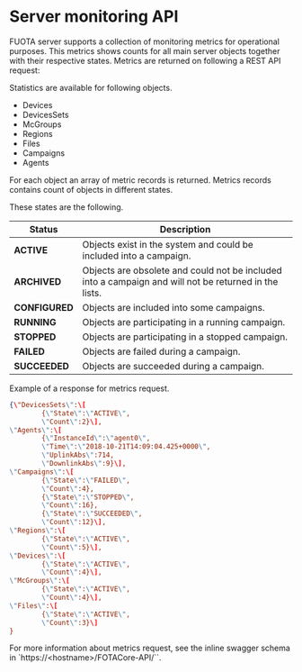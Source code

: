 # Server monitoring API

FUOTA server supports a collection of monitoring metrics for operational
purposes. This metrics shows counts for all main server objects together
with their respective states. Metrics are returned on following a REST
API request:

Statistics are available for following objects.

-   Devices
-   DevicesSets
-   McGroups
-   Regions
-   Files
-   Campaigns
-   Agents

For each object an array of metric records is returned. Metrics records
contains count of objects in different states.

These states are the following.

| Status         | Description                                                  |
| -------------- | ------------------------------------------------------------ |
| **ACTIVE**     | Objects exist in the system and could be included into a campaign. |
| **ARCHIVED**   | Objects are obsolete and could not be included into a campaign and will not be returned in the lists. |
| **CONFIGURED** | Objects are included into some campaigns.                    |
| **RUNNING**    | Objects are participating in a running campaign.             |
| **STOPPED**    | Objects are participating in a stopped campaign.             |
| **FAILED**     | Objects are failed during a campaign.                        |
| **SUCCEEDED**  | Objects are succeeded during a campaign.                     |

Example of a response for metrics request.

```JSON
{\"DevicesSets\":\[
		{\"State\":\"ACTIVE\",
		\"Count\":2}\],
\"Agents\":\[
		{\"InstanceId\":\"agent0\",
		\"Time\":\"2018-10-21T14:09:04.425+0000\",
		\"UplinkAbs\":714,
		\"DownlinkAbs\":9}\],
\"Campaigns\":\[
		{\"State\":\"FAILED\",
		\"Count\":4},
		{\"State\":\"STOPPED\",
		\"Count\":16},
		{\"State\":\"SUCCEEDED\",
		\"Count\":12}\],
\"Regions\":\[
		{\"State\":\"ACTIVE\",
		\"Count\":5}\],
\"Devices\":\[
		{\"State\":\"ACTIVE\",
		\"Count\":4}\],
\"McGroups\":\[
		{\"State\":\"ACTIVE\",
		\"Count\":4}\],
\"Files\":\[
		{\"State\":\"ACTIVE\",
		\"Count\":3}\]
}
```

For more information about metrics request, see the inline swagger
schema in `https://\<hostname\>/FOTACore-API/``.